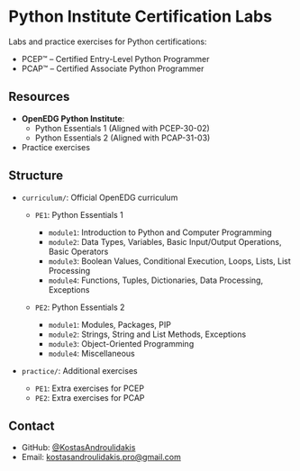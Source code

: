 # Python Institute Certification Labs

Labs and practice exercises for Python certifications:
- PCEP™ – Certified Entry-Level Python Programmer
- PCAP™ – Certified Associate Python Programmer


## Resources

- **OpenEDG Python Institute**:
  - Python Essentials 1 (Aligned with PCEP-30-02)
  - Python Essentials 2 (Aligned with PCAP-31-03)
- Practice exercises


## Structure

- `curriculum/`: Official OpenEDG curriculum
  - `PE1`: Python Essentials 1
    - `module1`: Introduction to Python and Computer Programming
    - `module2`: Data Types, Variables, Basic Input/Output Operations, Basic Operators
    - `module3`: Boolean Values, Conditional Execution, Loops, Lists, List Processing
    - `module4`: Functions, Tuples, Dictionaries, Data Processing, Exceptions

  - `PE2`: Python Essentials 2
    - `module1`: Modules, Packages, PIP
    - `module2`: Strings, String and List Methods, Exceptions
    - `module3`: Object-Oriented Programming
    - `module4`: Miscellaneous

- `practice/`: Additional exercises
  - `PE1`: Extra exercises for PCEP
  - `PE2`: Extra exercises for PCAP


## Contact

- GitHub: [@KostasAndroulidakis](https://github.com/KostasAndroulidakis)
- Email: [kostasandroulidakis.pro@gmail.com](mailto:kostasandroulidakis.pro@gmail.com)